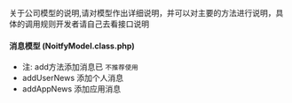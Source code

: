 关于公司模型的说明,请对模型作出详细说明，并可以对主要的方法进行说明，具体的调用规则开发者请自己去看接口说明

#### 消息模型 (NoitfyModel.class.php)
- 注: add方法添加消息已 `不推荐使用`
- addUserNews 添加个人消息
- addAppNews 添加应用消息
